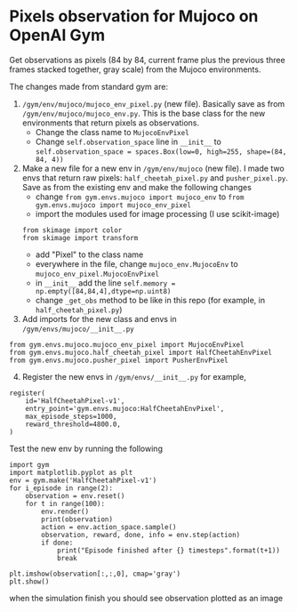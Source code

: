 # Pixels observation for Mujoco on OpenAI Gym

Get observations as pixels (84 by 84, current frame plus the previous three frames stacked together, gray scale) from the Mujoco environments.

The changes made from standard gym are:
1. ```/gym/env/mujoco/mujoco_env_pixel.py``` (new file). Basically save as from ```/gym/env/mujoco/mujoco_env.py```. This is the base class for the new environments that return pixels as observations.
   * Change the class name to ```MujocoEnvPixel```
   * Change ```self.observation_space``` line in ```__init__``` to ```self.observation_space = spaces.Box(low=0, high=255, shape=(84, 84, 4))```
2. Make a new file for a new env in ```/gym/env/mujoco``` (new file). I made two envs that return raw pixels: ```half_cheetah_pixel.py``` and ```pusher_pixel.py```. Save as from the existing env and make the following changes
   * change ```from gym.envs.mujoco import mujoco_env``` to ```from gym.envs.mujoco import mujoco_env_pixel```
   * import the modules used for image processing (I use scikit-image)
   ```
   from skimage import color
   from skimage import transform
   ```
   * add "Pixel" to the class name
   * everywhere in the file, change ```mujoco_env.MujocoEnv``` to ```mujoco_env_pixel.MujocoEnvPixel```
   * in ```__init__``` add the line ```self.memory = np.empty([84,84,4],dtype=np.uint8)```
   * change ```_get_obs``` method to be like in this repo (for example, in ```half_cheetah_pixel.py```)
3. Add imports for the new class and envs in ```/gym/envs/mujoco/__init__.py```
```
from gym.envs.mujoco.mujoco_env_pixel import MujocoEnvPixel
from gym.envs.mujoco.half_cheetah_pixel import HalfCheetahEnvPixel
from gym.envs.mujoco.pusher_pixel import PusherEnvPixel
```
4. Register the new envs in ```/gym/envs/__init__.py``` for example,
```
register(
    id='HalfCheetahPixel-v1',
    entry_point='gym.envs.mujoco:HalfCheetahEnvPixel',
    max_episode_steps=1000,
    reward_threshold=4800.0,
)
```

Test the new env by running the following
```
import gym
import matplotlib.pyplot as plt
env = gym.make('HalfCheetahPixel-v1')
for i_episode in range(2):
    observation = env.reset()
    for t in range(100):
        env.render()
        print(observation)
        action = env.action_space.sample()
        observation, reward, done, info = env.step(action)
        if done:
            print("Episode finished after {} timesteps".format(t+1))
            break
            
plt.imshow(observation[:,:,0], cmap='gray')
plt.show()
```
when the simulation finish you should see observation plotted as an image
